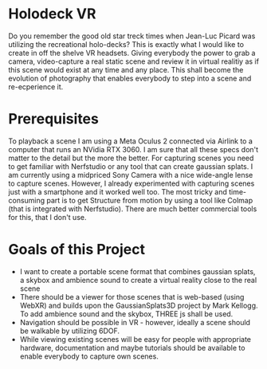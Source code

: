 # Holodeck VR
Do you remember the good old star treck times when Jean-Luc Picard was utilizing the recreational holo-decks? This is exactly what I would like to create in off the shelve VR headsets. Giving everybody the power to grab a camera, video-capture a real static scene and review it in virtual realitiy as if this scene would exist at any time and any place. This shall become the evolution of photography that enables everybody to step into a scene and re-ecperience it.

# Prerequisites
To playback a scene I am using a Meta Oculus 2 connected via Airlink to a computer that runs an NVidia RTX 3060. I am sure that all these specs don't matter to the detail but the more the better.
For capturing scenes you need to get familiar with Nerfstudio or any tool that can create gaussian splats. I am currently using a midpriced Sony Camera with a nice wide-angle lense to capture scenes. However, I already experimented with capturing scenes just with a smartphone and it worked well too. The most tricky and time-consuming part is to get Structure from motion by using a tool like Colmap (that is integrated with Nerfstudio). There are much better commercial tools for this, that I don't use.

# Goals of this Project
* I want to create a portable scene format that combines gaussian splats, a skybox and ambience sound to create a virtual reality close to the real scene
* There should be a viewer for those scenes that is web-based (using WebXR) and builds upon the GaussianSplats3D project by Mark Kellogg. To add ambience sound and the skybox, THREE js shall be used.
* Navigation should be possible in VR - however, ideally a scene should be walkable by utilizing 6DOF. 
* While viewing existing scenes will be easy for people with appropriate hardware, documentation and maybe tutorials should be available to enable everybody to capture own scenes.
